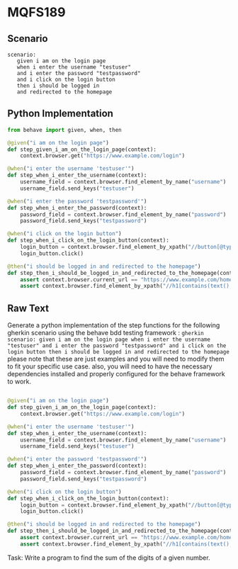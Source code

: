 # MQFS189
## Scenario
```gherkin
scenario: 
   given i am on the login page 
   when i enter the username "testuser" 
   and i enter the password "testpassword" 
   and i click on the login button 
   then i should be logged in 
   and redirected to the homepage
```


## Python Implementation
```python
from behave import given, when, then

@given("i am on the login page")
def step_given_i_am_on_the_login_page(context):
    context.browser.get("https://www.example.com/login")

@when("i enter the username 'testuser'")
def step_when_i_enter_the_username(context):
    username_field = context.browser.find_element_by_name("username")
    username_field.send_keys("testuser")

@when("i enter the password 'testpassword'")
def step_when_i_enter_the_password(context):
    password_field = context.browser.find_element_by_name("password")
    password_field.send_keys("testpassword")

@when("i click on the login button")
def step_when_i_click_on_the_login_button(context):
    login_button = context.browser.find_element_by_xpath("//button[@type='submit']")
    login_button.click()

@then("i should be logged in and redirected to the homepage")
def step_then_i_should_be_logged_in_and_redirected_to_the_homepage(context):
    assert context.browser.current_url == "https://www.example.com/home"
    assert context.browser.find_element_by_xpath("//h1[contains(text(), 'Welcome')]")
```


## Raw Text
Generate a python implementation of the step functions for the following gherkin scenario using the behave bdd testing framework : ```gherkin scenario: given i am on the login page when i enter the username "testuser" and i enter the password "testpassword" and i click on the login button then i should be logged in and redirected to the homepage ``` please note that these are just examples and you will need to modify them to fit your specific use case. also, you will need to have the necessary dependencies installed and properly configured for the behave framework to work.



```python from behave import given, when, then

@given("i am on the login page")
def step_given_i_am_on_the_login_page(context):
    context.browser.get("https://www.example.com/login")

@when("i enter the username 'testuser'")
def step_when_i_enter_the_username(context):
    username_field = context.browser.find_element_by_name("username")
    username_field.send_keys("testuser")

@when("i enter the password 'testpassword'")
def step_when_i_enter_the_password(context):
    password_field = context.browser.find_element_by_name("password")
    password_field.send_keys("testpassword")

@when("i click on the login button")
def step_when_i_click_on_the_login_button(context):
    login_button = context.browser.find_element_by_xpath("//button[@type='submit']")
    login_button.click()

@then("i should be logged in and redirected to the homepage")
def step_then_i_should_be_logged_in_and_redirected_to_the_homepage(context):
    assert context.browser.current_url == "https://www.example.com/home"
    assert context.browser.find_element_by_xpath("//h1[contains(text(), 'Welcome')]")
```

Task: Write a program to find the sum of the digits of a given number.
